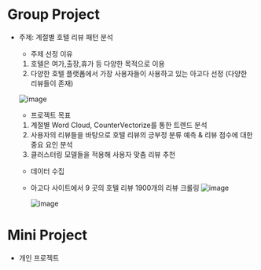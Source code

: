 
# Group Project

* 주제: 계절별 호텔 리뷰 패턴 분석
  * 주제 선정 이유
   1. 호텔은 여가,출장,휴가 등 다양한 목적으로 이용
   2. 다양한 호텔 플랫폼에서 가장 사용자들이 사용하고 있는 아고다 선정 (다양한 리뷰들이 존재)
 
  ![image](https://github.com/user-attachments/assets/4962c882-4b94-43e0-b139-eb3309d101db)

  * 프로젝트 목표
   1. 계절별 Word Cloud, CounterVectorize를 통한 트렌드 분석
   2. 사용자의 리뷰들을 바탕으로 호텔 리뷰의 긍부정 분류 예측 & 리뷰 점수에 대한 중요 요인 분석
   3. 클러스터링 모델들을 적용해 사용자 맞춤 리뷰 추천
  * 데이터 수집
   * 아고다 사이트에서 9 곳의 호텔 리뷰 1900개의 리뷰 크롤링
     ![image](https://github.com/user-attachments/assets/fdc9df8e-c39d-4068-867d-9a1373ee715b)


     ![image](https://github.com/user-attachments/assets/1d4fa610-6df4-4fa4-ab93-08bde96f3e48)

# Mini Project

* 개인 프로젝트


